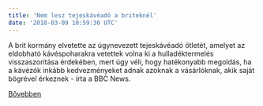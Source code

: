 ```yaml
---
title: 'Nem lesz tejeskávéadó a briteknél'
date: '2018-03-09 10:59:30 UTC'
---
```


A brit kormány elvetette az úgynevezett tejeskávéadó ötletét, amelyet az eldobható kávéspoharakra vetettek volna ki a hulladéktermelés visszaszorítása érdekében, mert úgy véli, hogy hatékonyabb megoldás, ha a kávézók inkább kedvezményeket adnak azoknak a vásárlóknak, akik saját bögrével érkeznek - írta a BBC News.


[Bővebben](http://ift.tt/2FurGqa)
